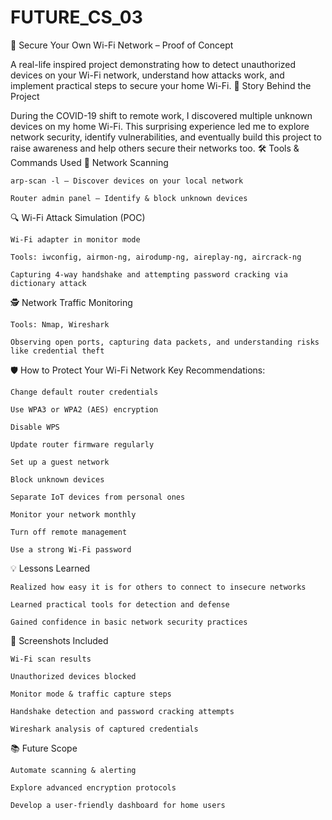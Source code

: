 # FUTURE_CS_03

🔐 Secure Your Own Wi-Fi Network – Proof of Concept

A real-life inspired project demonstrating how to detect unauthorized devices on your Wi-Fi network, understand how attacks work, and implement practical steps to secure your home Wi-Fi.
📖 Story Behind the Project

During the COVID-19 shift to remote work, I discovered multiple unknown devices on my home Wi-Fi. This surprising experience led me to explore network security, identify vulnerabilities, and eventually build this project to raise awareness and help others secure their networks too.
🛠️ Tools & Commands Used
📡 Network Scanning

    arp-scan -l – Discover devices on your local network

    Router admin panel – Identify & block unknown devices

🔍 Wi-Fi Attack Simulation (POC)

    Wi-Fi adapter in monitor mode

    Tools: iwconfig, airmon-ng, airodump-ng, aireplay-ng, aircrack-ng

    Capturing 4-way handshake and attempting password cracking via dictionary attack

🕵️ Network Traffic Monitoring

    Tools: Nmap, Wireshark

    Observing open ports, capturing data packets, and understanding risks like credential theft

🛡️ How to Protect Your Wi-Fi Network
Key Recommendations:

    Change default router credentials

    Use WPA3 or WPA2 (AES) encryption

    Disable WPS

    Update router firmware regularly

    Set up a guest network

    Block unknown devices

    Separate IoT devices from personal ones

    Monitor your network monthly

    Turn off remote management

    Use a strong Wi-Fi password

💡 Lessons Learned

    Realized how easy it is for others to connect to insecure networks

    Learned practical tools for detection and defense

    Gained confidence in basic network security practices

📸 Screenshots Included

    Wi-Fi scan results

    Unauthorized devices blocked

    Monitor mode & traffic capture steps

    Handshake detection and password cracking attempts

    Wireshark analysis of captured credentials

📚 Future Scope

    Automate scanning & alerting

    Explore advanced encryption protocols

    Develop a user-friendly dashboard for home users
